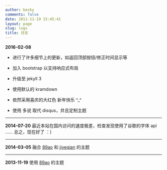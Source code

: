```yaml
---
author: besky
comments: false
date: 2011-11-19 15:45:41
layout: page
slug: logs
title: 日志
---
```


**2016-02-08**  

- 进行了许多细节上的更新，如返回顶部按钮/修正时间显示等  

- 加入 bootstrap 以支持响应式布局  

- 升级至 jekyll 3  

- 使用默认的 kramdown  

- 依然采用喜庆的大红色 新年快乐 ^_^  

- 使用 多说 取代 disqus，并且定制主题  

***

**2014-07-20**
最近本站在国内访问的速度极差，检查发现使用了谷歌的字体 api  ……  总之，现在好了 ：)

***

**2014-03-05**
融合 [89ao](http://89ao.tk) 和 [jiyeqian](http://jiyeqian.github.com) 的主题

***

**2013-11-19**
使用 [89ao](https://github.com/89ao) 的主题


